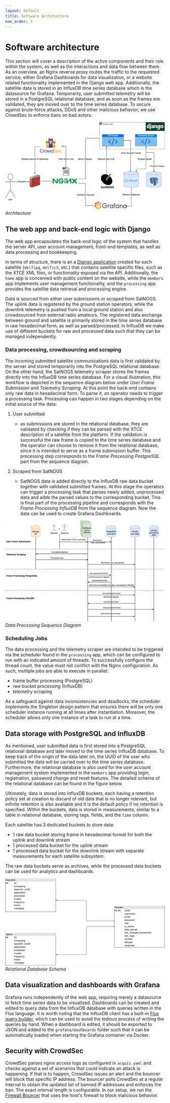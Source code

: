```yaml
---
layout: default
title: Software Architecture
nav_order: 3
---
```


# Software architecture

This section will cover a description of the active components and their role within the system, as well as the interactions and data flow between them. As an overview, an Nginx reverse proxy routes the traffic to the requested service, either Grafana Dashboards for data visualization, or a website related functionality implemented in the Django web app. Additionally, the satellite data is stored in an InfluxDB time series database which is the datasource for Grafana. Temporarily, user submitted telemetry will be stored in a PostgreSQL relational database, and as soon as the frames are validated, they are moved over to the time series database. To secure against brute-force attacks, DDoS and other malicious behavior, we use CrowdSec to enforce bans on bad actors.

![system-architecture](diagrams/system-architecture.png "High Level Architecture") *Architecture*

## The web app and back-end logic with Django

The web app encapsulates the back-end logic of the system that handles the server API, user account management, front-end templates, as well as data processing and bookkeeping.

In terms of structure, there is an a [Django application](https://docs.djangoproject.com/en/4.1/intro/tutorial01/) created for each satellite (`delfipq`, `delfic3`, etc.) that contains satellite specific files, such as the XTCE XML files, or functionality exposed via the API. Additionally, the `home` app is concerned with public content on the website, while the `members` app implements user management functionality, and the `processing` app provides the satellite data retrieval and processing engine.

Data is sourced from either user submissions or scraped from SatNOGS. The uplink data is registered by the ground station operators, while the downlink telemetry is pushed from a local ground station and also crowdsourced from external radio amateurs. The registered data exchange between ground and satellite is primarily stored in the time series database in raw hexadecimal form, as well as parsed/processed. In InfluxDB we make use of different buckets for raw and processed data such that they can be managed independently.

### Data processing, crowdsourcing and scraping

The incoming submitted satellite communications data is first validated by the server and stored temporarily into the PostgreSQL relational database. On the other hand, the SatNOGS telemetry scraper stores the frames directly into the InfluxDB time series database. For a visual illustration, this workflow is depicted in the sequence diagram below under *User Frame Submission* and *Telemetry Scraping*. At this point the back-end contains only raw data in hexadecimal form. To parse it, an operator needs to trigger a processing task. Processing can happen in two stages depending on the initial source of the data:

1. User submitted
   - as submissions are stored in the relational database, they are validated by checking if they can be parsed with the XTCE description of a satellite from the platform. If the validation is successful the raw frame is copied to the time series database and the operator can choose to remove it from the relational database, since it is intended to serve as a frame submission buffer. This processing step corresponds to the *Frame Processing PostgreSQL* part from the sequence diagram.

2. Scraped from SatNOGS
   - SatNOGS data is added directly to the InfluxDB raw data bucket together with validated submitted frames. At this stage the operators can trigger a processing task that parses newly added, unprocessed data and adds the parsed values to the corresponding bucket. This is final part of the processing pipeline and corresponds with the *Frame Processing InfluxDB* from the sequence diagram. Now the data can be used to create Grafana Dashboards.


![data-processing](diagrams/delfi_space_data_processing.png "Data Processing Sequence Diagram") *Data Processing Sequence Diagram*


### Scheduling Jobs

The data processing and the telemetry scraper are intended to be triggered via the scheduler found in the `processing` app, which can be configured to run with an indicated amount of threads. To successfully configure the thread count, the value must not conflict with the Nginx configuration. As such, multiple jobs are able to execute in parallel:

- frame buffer processing (PostgreSQL)
- raw bucket processing (InfluxDB)
- telemetry scraping

As a safeguard against data inconsistencies and deadlocks, the scheduler implements the Singleton design pattern that ensures there will be only one scheduler instance running at all times after instantiation. Moreover, the scheduler allows only one instance of a task to run at a time.

## Data storage with PostgreSQL and InfluxDB

As mentioned, user submitted data is first stored into a PostgreSQL relational database and later moved to the time series InfluxDB database. To keep track of the origin of the data later on, the UUID of the user who submitted the data will be carried over to the time series database. Furthermore, the relational database is also used for the user account management system implemented in the `members` app providing login, registration, password change and reset features. The detailed schema of the relational database can be found in the figure below.

Ultimately, data is stored into InfluxDB buckets, each having a retention policy set at creation to discard of old data that is no longer relevant, but infinite retention is also available and it is the default policy if no retention is specified. Within the buckets, data is stored in measurements, similar to a table in relational database, storing tags, fields, and the `time` column.

Each satellite has 3 dedicated buckets to store data:
- 1 raw data bucket storing frame in hexadecimal format for both the uplink and downlink stream
- 1 processed data bucket for the uplink stream
- 1 processed data bucket for the downlink stream with separate measurements for each satellite subsystem.

The raw data buckets serve as archives, while the processed data buckets can be used for analytics and dashboards.

![postgres](diagrams/postgres_schema.png "Relational Database Schema") *Relational Database Schema*

## Data visualization and dashboards with Grafana

Grafana runs independently of the web app, requiring merely a datasource to fetch time series data to be visualized. Dashboards can be created and edited to query data from the InfluxDB database with queries written in the Flux language. It is worth noting that the InfluxDB client has a built-in [Flux query builder](https://docs.influxdata.com/influxdb/cloud/query-data/execute-queries/data-explorer/), which can be used to avoid the tedious process of writing the queries by hand. When a dashboard is edited, it should be exported to JSON and added to the `grafana/dashboards` folder such that it can be automatically loaded when starting the Grafana container via Docker.

## Security with CrowdSec

CrowdSec parses nginx access logs as configured in `acquis.yaml` and checks against a set of scenarios that could indicate an attack is happening. If that is to happen, CrowdSec issues an alert and the bouncer will block that specific IP address. The bouncer polls CrowdSec at a regular interval to obtain the updated list of banned IP addresses and enforces the ban. The exact interval length is configurable. In our setup, we run the [Firewall Bouncer](https://docs.crowdsec.net/docs/bouncers/firewall/) that uses the host's firewall to block malicious behavior.



